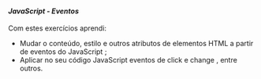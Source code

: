 #### _JavaScript - Eventos_

Com estes exercícios aprendi:

- Mudar o conteúdo, estilo e outros atributos de elementos HTML a partir de eventos do JavaScript ;
- Aplicar no seu código JavaScript eventos de click e change , entre outros.

